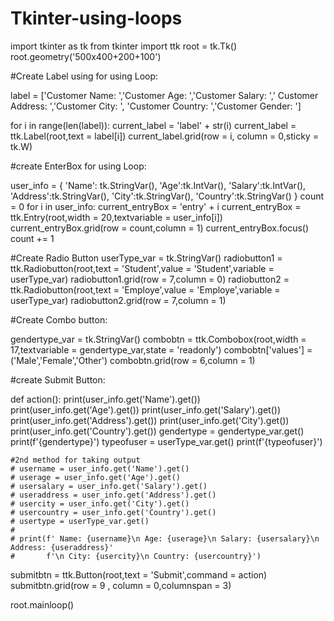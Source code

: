 # Tkinter-using-loops


import tkinter as tk
from tkinter import ttk
root = tk.Tk()
root.geometry('500x400+200+100')

#Create Label using for  using Loop:

label = ['Customer Name: ','Customer Age: ','Customer Salary: ',' Customer Address: ','Customer City: ',
         'Customer Country: ','Customer Gender: ']

for i in range(len(label)):
    current_label = 'label' + str(i)
    current_label = ttk.Label(root,text = label[i])
    current_label.grid(row = i, column = 0,sticky = tk.W)


#create EnterBox for using Loop:

user_info = {
    'Name': tk.StringVar(),
    'Age':tk.IntVar(),
    'Salary':tk.IntVar(),
    'Address':tk.StringVar(),
    'City':tk.StringVar(),
    'Country':tk.StringVar()
}
count = 0
for i in user_info:
    current_entryBox = 'entry' + i
    current_entryBox = ttk.Entry(root,width = 20,textvariable = user_info[i])
    current_entryBox.grid(row = count,column = 1)
    current_entryBox.focus()
    count += 1


#Create Radio Button
userType_var = tk.StringVar()
radiobutton1 = ttk.Radiobutton(root,text = 'Student',value = 'Student',variable = userType_var)
radiobutton1.grid(row = 7,column = 0)
radiobutton2 = ttk.Radiobutton(root,text = 'Employe',value = 'Employe',variable = userType_var)
radiobutton2.grid(row = 7,column = 1)


#Create Combo button:

gendertype_var = tk.StringVar()
combobtn = ttk.Combobox(root,width = 17,textvariable = gendertype_var,state = 'readonly')
combobtn['values'] = ('Male','Female','Other')
combobtn.grid(row = 6,column  = 1)






#create Submit Button:

def action():
    print(user_info.get('Name').get())
    print(user_info.get('Age').get())
    print(user_info.get('Salary').get())
    print(user_info.get('Address').get())
    print(user_info.get('City').get())
    print(user_info.get('Country').get())
    gendertype = gendertype_var.get()
    print(f'{gendertype}')
    typeofuser = userType_var.get()
    print(f'{typeofuser}')



    #2nd method for taking output
    # username = user_info.get('Name').get()
    # userage = user_info.get('Age').get()
    # usersalary = user_info.get('Salary').get()
    # useraddress = user_info.get('Address').get()
    # usercity = user_info.get('City').get()
    # usercountry = user_info.get('Country').get()
    # usertype = userType_var.get()
    #
    # print(f' Name: {username}\n Age: {userage}\n Salary: {usersalary}\n Address: {useraddress}'
    #       f'\n City: {usercity}\n Country: {usercountry}')




submitbtn = ttk.Button(root,text = 'Submit',command = action)
submitbtn.grid(row = 9 , column = 0,columnspan = 3)

root.mainloop()
